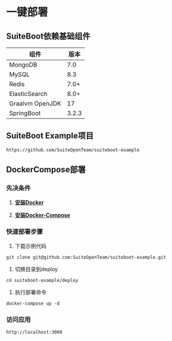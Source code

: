 # 一键部署



## SuiteBoot依赖基础组件



| 组件              | 版本    |
| --------------- | ----- |
| MongoDB         | 7.0   |
| MySQL           | 8.3   |
| Redis           | 7.0+  |
| ElasticSearch   | 8.0+  |
| Graalvm OpenJDK | 17    |
| SpringBoot      | 3.2.3 |



## SuiteBoot Example项目

```text
https://github.com/SuiteOpenTeam/suiteboot-example
```


## DockerCompose部署



### 先决条件

1. [__安装Docker__](https://docs.docker.com/engine/install/)

1. [__安装Docker-Compose__](https://docs.docker.com/compose/install/)



### 快速部署步骤

1. 下载示例代码

```shell
git clone git@github.com:SuiteOpenTeam/suiteboot-example.git
```

1. 切换目录到deploy

```shell
cd suiteboot-example/deploy
```

1. 执行部署命令

```shell
docker-compose up -d
```



### 访问应用

```text
http://localhost:3000
```

### 



